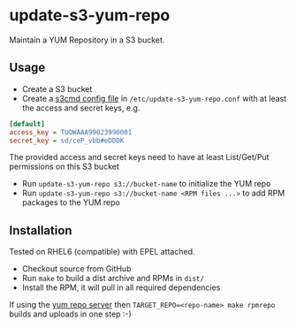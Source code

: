 update-s3-yum-repo
==================

Maintain a YUM Repository in a S3 bucket.

Usage
-----

- Create a S3 bucket
- Create a [s3cmd config file](http://s3tools.org/kb/item14.htm) in `/etc/update-s3-yum-repo.conf` with at least the access and secret keys, e.g.
```ini
[default]
access_key = TUOWAAA99023990001
secret_key = sd/ceP_vbb#eDDDK 
```
  The provided access and secret keys need to have at least List/Get/Put permissions on this S3 bucket

- Run `update-s3-yum-repo s3://bucket-name` to initialize the YUM repo
- Run `update-s3-yum-repo s3://bucket-name <RPM files ...>` to add RPM packages to the YUM repo

Installation
------------

Tested on RHEL6 (compatible) with EPEL attached.

- Checkout source from GitHub
- Run `make` to build a dist archive and RPMs in `dist/`
- Install the RPM, it will pull in all required dependencies


If using the [yum repo server](https://github.com/immobilienscout24/yum-repo-server/) then `TARGET_REPO=<repo-name> make rpmrepo` builds and uploads in one step :-)
